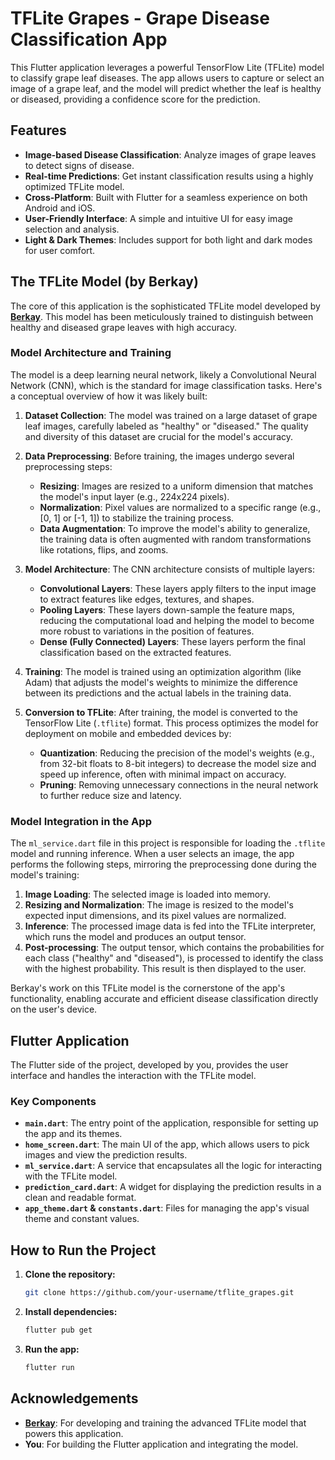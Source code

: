 # TFLite Grapes - Grape Disease Classification App

This Flutter application leverages a powerful TensorFlow Lite (TFLite) model to classify grape leaf diseases. The app allows users to capture or select an image of a grape leaf, and the model will predict whether the leaf is healthy or diseased, providing a confidence score for the prediction.

## Features

- **Image-based Disease Classification**: Analyze images of grape leaves to detect signs of disease.
- **Real-time Predictions**: Get instant classification results using a highly optimized TFLite model.
- **Cross-Platform**: Built with Flutter for a seamless experience on both Android and iOS.
- **User-Friendly Interface**: A simple and intuitive UI for easy image selection and analysis.
- **Light & Dark Themes**: Includes support for both light and dark modes for user comfort.

## The TFLite Model (by Berkay)

The core of this application is the sophisticated TFLite model developed by **[Berkay](https://github.com/berkayozdmr21)**. This model has been meticulously trained to distinguish between healthy and diseased grape leaves with high accuracy.

### Model Architecture and Training

The model is a deep learning neural network, likely a Convolutional Neural Network (CNN), which is the standard for image classification tasks. Here's a conceptual overview of how it was likely built:

1.  **Dataset Collection**: The model was trained on a large dataset of grape leaf images, carefully labeled as "healthy" or "diseased." The quality and diversity of this dataset are crucial for the model's accuracy.

2.  **Data Preprocessing**: Before training, the images undergo several preprocessing steps:
    *   **Resizing**: Images are resized to a uniform dimension that matches the model's input layer (e.g., 224x224 pixels).
    *   **Normalization**: Pixel values are normalized to a specific range (e.g., [0, 1] or [-1, 1]) to stabilize the training process.
    *   **Data Augmentation**: To improve the model's ability to generalize, the training data is often augmented with random transformations like rotations, flips, and zooms.

3.  **Model Architecture**: The CNN architecture consists of multiple layers:
    *   **Convolutional Layers**: These layers apply filters to the input image to extract features like edges, textures, and shapes.
    *   **Pooling Layers**: These layers down-sample the feature maps, reducing the computational load and helping the model to become more robust to variations in the position of features.
    *   **Dense (Fully Connected) Layers**: These layers perform the final classification based on the extracted features.

4.  **Training**: The model is trained using an optimization algorithm (like Adam) that adjusts the model's weights to minimize the difference between its predictions and the actual labels in the training data.

5.  **Conversion to TFLite**: After training, the model is converted to the TensorFlow Lite (`.tflite`) format. This process optimizes the model for deployment on mobile and embedded devices by:
    *   **Quantization**: Reducing the precision of the model's weights (e.g., from 32-bit floats to 8-bit integers) to decrease the model size and speed up inference, often with minimal impact on accuracy.
    *   **Pruning**: Removing unnecessary connections in the neural network to further reduce size and latency.

### Model Integration in the App

The `ml_service.dart` file in this project is responsible for loading the `.tflite` model and running inference. When a user selects an image, the app performs the following steps, mirroring the preprocessing done during the model's training:

1.  **Image Loading**: The selected image is loaded into memory.
2.  **Resizing and Normalization**: The image is resized to the model's expected input dimensions, and its pixel values are normalized.
3.  **Inference**: The processed image data is fed into the TFLite interpreter, which runs the model and produces an output tensor.
4.  **Post-processing**: The output tensor, which contains the probabilities for each class ("healthy" and "diseased"), is processed to identify the class with the highest probability. This result is then displayed to the user.

Berkay's work on this TFLite model is the cornerstone of the app's functionality, enabling accurate and efficient disease classification directly on the user's device.

## Flutter Application

The Flutter side of the project, developed by you, provides the user interface and handles the interaction with the TFLite model.

### Key Components

-   **`main.dart`**: The entry point of the application, responsible for setting up the app and its themes.
-   **`home_screen.dart`**: The main UI of the app, which allows users to pick images and view the prediction results.
-   **`ml_service.dart`**: A service that encapsulates all the logic for interacting with the TFLite model.
-   **`prediction_card.dart`**: A widget for displaying the prediction results in a clean and readable format.
-   **`app_theme.dart` & `constants.dart`**: Files for managing the app's visual theme and constant values.

## How to Run the Project

1.  **Clone the repository:**
    ```bash
    git clone https://github.com/your-username/tflite_grapes.git
    ```
2.  **Install dependencies:**
    ```bash
    flutter pub get
    ```
3.  **Run the app:**
    ```bash
    flutter run
    ```

## Acknowledgements

-   **[Berkay](https://github.com/berkayozdmr21)**: For developing and training the advanced TFLite model that powers this application.
-   **You**: For building the Flutter application and integrating the model.
